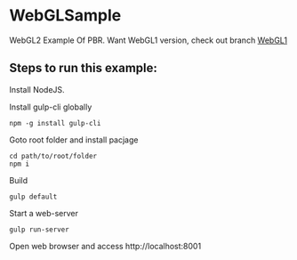 # WebGLSample
WebGL2 Example Of PBR.
Want WebGL1 version, check out branch [WebGL1](https://github.com/JulianAtGitHub/WebGLSample/tree/WebGL1)

## Steps to run this example:
Install NodeJS.

Install gulp-cli globally
>

    npm -g install gulp-cli

Goto root folder and install pacjage
>

    cd path/to/root/folder
    npm i

Build
>

    gulp default

Start a web-server
>

    gulp run-server

Open web browser and access http://localhost:8001